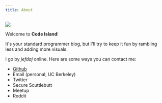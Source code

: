 ```yaml
---
title: About
---
```


<img src="/about/boat.svg"></img>

Welcome to <b>Code Island</b>!

It's your standard programmer blog,
but I'll try to keep it fun by rambling less
and adding more visuals.

I go by *jefdaj* online. Here are some ways you can contact me:

- [Github](https://github.com/jefdaj)
- Email (personal, UC Berkeley)
- Twitter
- Secure Scuttlebutt
- Meetup
- Reddit

<!-- TODO gpg? bitmessage? -->
